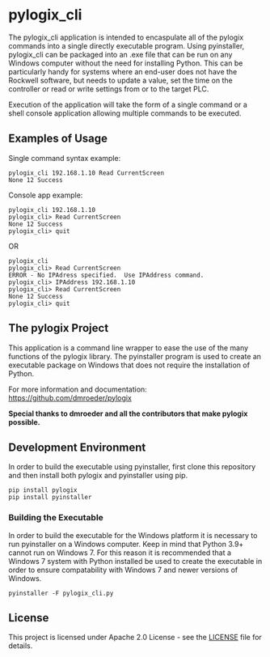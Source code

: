 # pylogix_cli

The pylogix_cli application is intended to encaspulate all of the pylogix commands into a single directly executable program.  Using pyinstaller, pylogix_cli can be packaged into an .exe file that can be run on any Windows computer without the need for installing Python.  This can be particularly
handy for systems where an end-user does not have the Rockwell software, but needs to update a value, set the time on the controller or read or write settings from or to the target PLC.

Execution of the application will take the form of a single command or a shell console application allowing multiple commands to be executed.

## Examples of Usage
Single command syntax example:
```
pylogix_cli 192.168.1.10 Read CurrentScreen
None 12 Success
```

Console app example:
```
pylogix_cli 192.168.1.10
pylogix_cli> Read CurrentScreen
None 12 Success
pylogix_cli> quit
```

OR
```
pylogix_cli
pylogix_cli> Read CurrentScreen
ERROR - No IPAdress specified.  Use IPAddress command.
pylogix_cli> IPAddress 192.168.1.10
pylogix_cli> Read CurrentScreen
None 12 Success
pylogix_cli> quit
```

## The pylogix Project
This application is a command line wrapper to ease the use of the many functions of the pylogix library.  The pyinstaller program is used to create an executable package on Windows that does not require the installation of Python.

For more information and documentation:
https://github.com/dmroeder/pylogix

**Special thanks to dmroeder and all the contributors that make pylogix possible.**

## Development Environment
In order to build the executable using pyinstaller, first clone this repository and then install both pylogix and pyinstaller using pip.

```
pip install pylogix
pip install pyinstaller
```

### Building the Executable
In order to build the executable for the Windows platform it is necessary to run pyinstaller on a Windows computer.  Keep in mind that Python 3.9+ cannot run on Windows 7.  For this reason it is recommended that a Windows 7 system with Python installed be used to create the executable in order to ensure compatability with Windows 7 and newer versions of Windows.
 
```
pyinstaller -F pylogix_cli.py
```

## License

This project is licensed under Apache 2.0 License - see the [LICENSE](LICENSE.txt) file for details.

